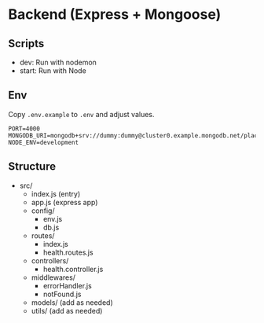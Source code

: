 # Backend (Express + Mongoose)

## Scripts

- dev: Run with nodemon
- start: Run with Node

## Env

Copy `.env.example` to `.env` and adjust values.

```env
PORT=4000
MONGODB_URI=mongodb+srv://dummy:dummy@cluster0.example.mongodb.net/placement_portal
NODE_ENV=development
```

## Structure

- src/
  - index.js (entry)
  - app.js (express app)
  - config/
    - env.js
    - db.js
  - routes/
    - index.js
    - health.routes.js
  - controllers/
    - health.controller.js
  - middlewares/
    - errorHandler.js
    - notFound.js
  - models/ (add as needed)
  - utils/ (add as needed)


